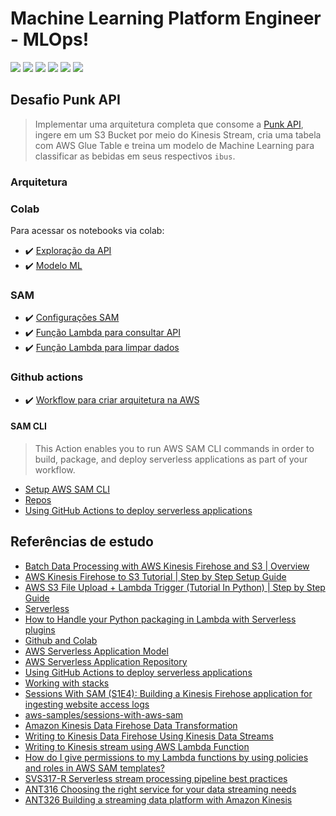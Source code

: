 # Machine Learning Platform Engineer - MLOps!

[![](https://img.shields.io/badge/Amazon_AWS-232F3E?style=for-the-badge&logo=amazon-aws&labelColor=white&logoColor=yellow&color=yellow)](https://aws.amazon.com/)
[![](https://img.shields.io/badge/serverless-layers?style=for-the-badge&logo=serverless&labelColor=white&color=red&)](https://www.serverless.com/) 
[![](https://img.shields.io/badge/Python-3776AB?style=for-the-badge&logo=python&labelColor=white)](https://www.python.org/)
[![](https://img.shields.io/badge/Colab-Google?style=for-the-badge&labelColor=white&color=orange&logo=googlecolab)](https://colab.research.google.com/)
[![](https://img.shields.io/badge/VsCode-007ACC?style=for-the-badge&labelColor=white&color=007ACC&logo=visualstudiocode&logoColor=007ACC)](https://code.visualstudio.com/)
[![](https://img.shields.io/badge/Github-181717?style=for-the-badge&labelColor=white&color=181717&logo=github&logoColor=181717)](https://code.visualstudio.com/)


## Desafio Punk API

> Implementar uma arquitetura completa que consome a [Punk API](https://punkapi.com/documentation/v2), ingere em um S3 Bucket por meio do Kinesis Stream, cria uma tabela com AWS Glue Table e treina um modelo de Machine Learning para classificar as bebidas em seus respectivos `ibus`.

### Arquitetura
<!-- Aprensentar arquitetura -->

### Colab

Para acessar os notebooks via colab:
- :heavy_check_mark: [Exploração da API](https://colab.research.google.com/github/ggarciabas/mlops_aws_punkapi/blob/master/notebooks/Explora_API.ipynb)
- :heavy_check_mark: [Modelo ML](https://colab.research.google.com/github/ggarciabas/mlops_aws_punkapi/blob/master/notebooks/Modelagem_Final.ipynb)

### SAM
<!-- Adicionar caminhos para os scripts -->

- :heavy_check_mark: [Configurações SAM](https://github.com/ggarciabas/mlops_aws_punkapi/blob/analise/sam-aws/sam-aws-punkapi.yml)
- :heavy_check_mark: [Função Lambda para consultar API](https://github.com/ggarciabas/mlops_aws_punkapi/blob/analise/sam-aws/punkapi_cli/app.py)
- :heavy_check_mark: [Função Lambda para limpar dados](https://github.com/ggarciabas/mlops_aws_punkapi/blob/analise/sam-aws/punkapi_clean/app.py)

### Github actions

- :heavy_check_mark: [Workflow para criar arquitetura na AWS](https://github.com/ggarciabas/mlops_aws_punkapi/blob/analise/.github/workflows/sam-pipeline.yml)

#### SAM CLI
> This Action enables you to run AWS SAM CLI commands in order to build, package, and deploy serverless applications as part of your workflow.

- [Setup AWS SAM CLI](https://github.com/marketplace/actions/setup-aws-sam-cli)
- [Repos](https://github.com/aws-actions/setup-sam)
- [Using GitHub Actions to deploy serverless applications](https://aws.amazon.com/blogs/compute/using-github-actions-to-deploy-serverless-applications/)

## Referências de estudo

- [Batch Data Processing with AWS Kinesis Firehose and S3 | Overview](https://www.youtube.com/watch?v=DPT3swb6zgI)
- [AWS Kinesis Firehose to S3 Tutorial | Step by Step Setup Guide](https://www.youtube.com/watch?v=UMKnCEgE--k&t=0s)
- [AWS S3 File Upload + Lambda Trigger (Tutorial In Python) | Step by Step Guide](https://youtu.be/H_rRlnSw_5s)
- [Serverless](https://aws.amazon.com/getting-started/deep-dive-serverless/?e=gs2020&p=gsrc)
- [How to Handle your Python packaging in Lambda with Serverless plugins](https://www.serverless.com/blog/serverless-python-packaging)
- [Github and Colab](https://colab.research.google.com/github/googlecolab/colabtools/blob/master/notebooks/colab-github-demo.ipynb#scrollTo=8QAWNjizy_3O)
- [AWS Serverless Application Model](https://aws.amazon.com/serverless/sam/)
- [AWS Serverless Application Repository](https://aws.amazon.com/serverless/serverlessrepo/)
- [Using GitHub Actions to deploy serverless applications](https://aws.amazon.com/blogs/compute/using-github-actions-to-deploy-serverless-applications/)
- [Working with stacks](https://docs.aws.amazon.com/AWSCloudFormation/latest/UserGuide/stacks.html)
- [Sessions With SAM (S1E4): Building a Kinesis Firehose application for ingesting website access logs](https://www.youtube.com/watch?v=jdTBtaxs0hA)
- [aws-samples/sessions-with-aws-sam](https://github.com/aws-samples/sessions-with-aws-sam)
- [Amazon Kinesis Data Firehose Data Transformation](https://docs.aws.amazon.com/firehose/latest/dev/data-transformation.html)
- [Writing to Kinesis Data Firehose Using Kinesis Data Streams](https://docs.aws.amazon.com/firehose/latest/dev/writing-with-kinesis-streams.html)
- [Writing to Kinesis stream using AWS Lambda Function](https://stackoverflow.com/questions/33824904/writing-to-kinesis-stream-using-aws-lambda-function)
- [How do I give permissions to my Lambda functions by using policies and roles in AWS SAM templates?](https://aws.amazon.com/premiumsupport/knowledge-center/lambda-sam-template-permissions/)
- [SVS317-R Serverless stream processing pipeline best practices](https://d1.awsstatic.com/events/reinvent/2019/REPEAT_1_Serverless_stream_processing_pipeline_best_practices_SVS317-R1.pdf)
- [ANT316 Choosing the right service for your data streaming needs](https://d1.awsstatic.com/events/reinvent/2019/Choosing_the_right_service_for_your_data_streaming_needs_ANT316.pdf)
- [ANT326 Building a streaming data platform with Amazon Kinesis](https://d1.awsstatic.com/events/reinvent/2019/REPEAT_1_Building_a_streaming_data_platform_with_Amazon_Kinesis_ANT326-R1.pdf)

<!-- Icons: https://simpleicons.org/ Shields: https://img.shields.io/badge-->